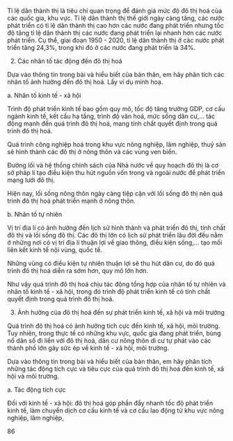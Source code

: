Tỉ lệ dân thành thị là tiêu chí quan trọng để đánh giá mức độ đô thị hoá của các quốc gia, khu vực. Tỉ lệ dân thành thị thế giới ngày càng tăng, các nước phát triển có tỉ lệ dân thành thị cao hơn các nước đang phát triển nhưng tốc độ tăng tỉ lệ dân thành thị các nước đang phát triển lại nhanh hơn các nước phát triển. Cụ thể, giai đoạn 1950 - 2020, tỉ lệ dân thành thị ở các nước phát triển tăng 24,3%, trong khi đó ở các nước đang phát triển là 34%.

2. Các nhân tố tác động đến đô thị hoá

Dựa vào thông tin trong bài và hiểu biết của bản thân, em hãy phân tích các nhân tố ảnh hưởng đến đô thị hoá. Lấy ví dụ minh hoạ.

a. Nhân tố kinh tế - xã hội

Trình độ phát triển kinh tế bao gồm quy mô, tốc độ tăng trưởng GDP, cơ cấu ngành kinh tế, kết cấu hạ tầng, trình độ văn hoá, mức sống dân cư,... tác động mạnh đến quá trình đô thị hoá, mang tính chất quyết định trong quá trình đô thị hoá.

Quá trình công nghiệp hoá trong khu vực nông nghiệp, lâm nghiệp, thuỷ sản sẽ hình thành các đô thị ở nông thôn và các vùng ven biển.

Đường lối và hệ thống chính sách của Nhà nước về quy hoạch đô thị là cơ sở pháp lí tạo điều kiện thu hút nguồn vốn trong và ngoài nước để phát triển mạng lưới đô thị.

Hiện nay, lối sống nông thôn ngày càng tiệp cận với lối sống đô thị nên quá trình đô thị hoá phát triển mạnh ở nông thôn.

b. Nhân tố tự nhiên

Vị trí địa lí có ảnh hưởng đến lịch sử hình thành và phát triển đô thị, tính chất đô thị và lối sống đô thị. Các đô thị lớn có lịch sử phát triển lâu đời đều nằm ở những nơi có vị trí địa lí thuận lợi về giao thông, điều kiện sống,... tạo mối liên kết kinh tế nội vùng, quốc tế.

Những vùng có điều kiện tự nhiên thuận lợi sẽ thu hút dân cư, do đó quá trình đô thị hoá diễn ra sớm hơn, quy mô lớn hơn.

Như vậy quá trình đô thị hoá chịu tác động tổng hợp của nhân tố tự nhiên và nhân tố kinh tế - xã hội, trong đó trình độ phát triển kinh tế có tính chất quyết định trong quá trình đô thị hoá.

3. Ảnh hưởng của đô thị hoá đến sự phát triển kinh tế, xã hội và môi trường

Quá trình đô thị hoá có ảnh hưởng tích cực đến kinh tế, xã hội, môi trường. Tuy nhiên, trong thực tế có những khu vực, quốc gia đang phát triển, bùng nổ dân số đi liền với đô thị hoá, dân cư nông thôn di cư tự phát vào các thành phố lớn gây sức ép về kinh tế - xã hội, môi trường.

Dựa vào thông tin trong bài và hiểu biết của bản thân, em hãy phân tích những tác động tích cực và tiêu cực của quá trình đô thị hoá đến kinh tế, xã hội và môi trường.

a. Tác động tích cực

Đối với kinh tế - xã hội: đô thị hoá góp phần đẩy nhanh tốc độ phát triển kinh tế, làm chuyển dịch cơ cấu kinh tế và cơ cấu lao động từ khu vực nông nghiệp, lâm nghiệp,

86